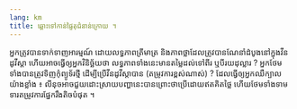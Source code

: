 ```yaml
---
lang: km
title: ឆ្ពោះ​ទៅ​កាន់​​ផ្ទៃ​តុ​ជំនាន់​ក្រោយ​ ។
---
```


អ្នក​ត្រូវ​បាន​​ទាក់​ទាញ​​​អារម្មណ៍ ​ដោយ​លទ្ធភាព​ត្រីមាត្រ និងភាព​ថ្លា​ ដែល​ត្រូវ​បាន​ណែនាំ​ដំបូង​នៅ​ក្នុង​វីន​ដូ​វីស្តា ហើយ​​អាច​​ធ្វើ​ឲ្យ​​​អ្នក​វិនិច្ឆ័យ​​ថា​ លទ្ធភាព​ទាំង​នេះ​
មាន​តម្លៃ​ដល់​ទៅ​ពីរ​ ឬ​បី​រយ​ដុល្លារ​ ​​? អ្នក​​​ថែម​ទាំង​បាន​​ត្រូវ​ទិញ​កុំព្យូទ័រ​ថ្មី​ ដើម្បី​ប្រើ​វីនដូ​​វីស្តា​បាន (តម្រូវ​ការ​ខ្ពស់​​ណាស់​​) ? ដែល​ធ្វើ​ឲ្យ​អ្នក​ឈឺ​ក្បាល​
យ៉ាង​ខ្លាំង​ ៖ លីនុច​អាច​ជួយ​ដោះស្រាយ​​បញ្ហា​​នេះ​បាន​ ព្រោះ​ថា​ប្រើ​ដោយ​ឥត​គិត​ថ្លៃ​ ហើយ​ថែម​ទាំង​​ទាម​ទារ​តម្រូវការ​ផ្នែក​​រឹង​តិច​បំផុត ។

<? all_video_ids_from_file ();?>




